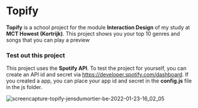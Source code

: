 # Topify
**Topify** is a school project for the module **Interaction Design** of my study at **MCT Howest (Kortrijk)**. This project shows you your top  10 genres and songs that you can play a preview

### Test out this project
This project uses the **Spotify API**. To test the project for yourself, you can create an API id and secret via https://developer.spotify.com/dashboard. If you created a app, you can place your app id and secret in the **config.js** file in the js folder.

![screencapture-topify-jensdumortier-be-2022-01-23-16_02_05](https://user-images.githubusercontent.com/72012366/150684773-d6006a7a-de74-4495-9900-d04745ab1be4.png)
